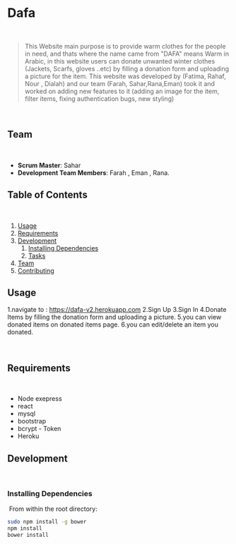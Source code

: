 # Dafa
​
> This Website main purpose is to provide warm clothes for the people in need, and thats where the name came from "DAFA" means Warm in Arabic, in this website users can donate unwanted winter clothes (Jackets, Scarfs, gloves ..etc) by filling a donation form and uploading a picture for the item.
This website was developed by (Fatima, Rahaf, Nour , Dialah) and our team (Farah, Sahar,Rana,Eman) took it and worked on adding new features to it (adding an image for the item, filter items, fixing authentication bugs, new styling)


​
## Team
​ 
  - __Scrum Master__: Sahar 
  - __Development Team Members__: Farah , Eman , Rana.
​
## Table of Contents
​
1. [Usage](#Usage)
1. [Requirements](#requirements)
1. [Development](#development)
    1. [Installing Dependencies](#installing-dependencies)
    1. [Tasks](#tasks)
1. [Team](#team)
1. [Contributing](#contributing)
​
## Usage
 1.navigate to : https://dafa-v2.herokuapp.com
 2.Sign Up
 3.Sign In
 4.Donate Items by filling the donation form and uploading a picture.
 5.you can view donated items on donated items page.
 6.you can edit/delete an item you donated.
 
    
​
## Requirements
​
- Node exepress
- react 
- mysql
- bootstrap 
- bcrypt - Token 
- Heroku
​
## Development
​
​
### Installing Dependencies
​
From within the root directory:
​
```sh
sudo npm install -g bower
npm install
bower install
```
